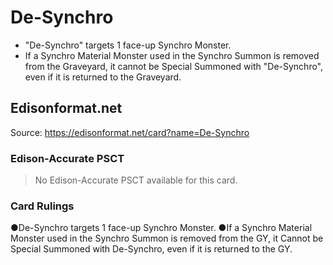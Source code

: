 # De-Synchro

*   "De-Synchro" targets 1 face-up Synchro Monster.
*   If a Synchro Material Monster used in the Synchro Summon is removed from the Graveyard, it cannot be Special Summoned with "De-Synchro", even if it is returned to the Graveyard.

## Edisonformat.net

Source: https://edisonformat.net/card?name=De-Synchro

### Edison-Accurate PSCT

> No Edison-Accurate PSCT available for this card.

### Card Rulings

●De-Synchro targets 1 face-up Synchro Monster.
●If a Synchro Material Monster used in the Synchro Summon is removed from the GY, it Cannot be Special Summoned with De-Synchro, even if it is returned to the GY.
            